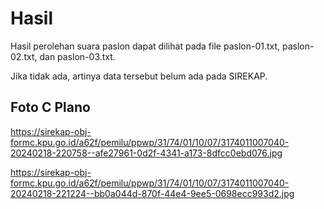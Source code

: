 # Hasil

Hasil perolehan suara paslon dapat dilihat pada file paslon-01.txt, paslon-02.txt, dan paslon-03.txt.

Jika tidak ada, artinya data tersebut belum ada pada SIREKAP.

## Foto C Plano

https://sirekap-obj-formc.kpu.go.id/a62f/pemilu/ppwp/31/74/01/10/07/3174011007040-20240218-220758--afe27961-0d2f-4341-a173-8dfcc0ebd076.jpg

https://sirekap-obj-formc.kpu.go.id/a62f/pemilu/ppwp/31/74/01/10/07/3174011007040-20240218-221224--bb0a044d-870f-44e4-9ee5-0698ecc993d2.jpg
